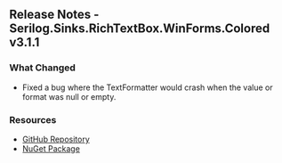 ## Release Notes - Serilog.Sinks.RichTextBox.WinForms.Colored v3.1.1

### What Changed

- Fixed a bug where the TextFormatter would crash when the value or format was null or empty.

### Resources

- [GitHub Repository](https://github.com/vonhoff/Serilog.Sinks.RichTextBox.WinForms.Colored)
- [NuGet Package](https://www.nuget.org/packages/Serilog.Sinks.RichTextBox.WinForms.Colored)